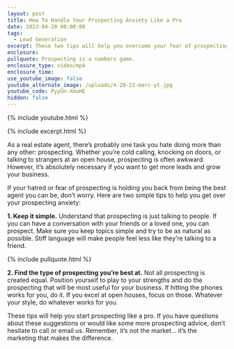 ```yaml
---
layout: post
title: How To Handle Your Prospecting Anxiety Like a Pro
date: 2023-04-20 00:00:00
tags:
  - Lead Generation
excerpt: These two tips will help you overcome your fear of prospecting.
enclosure:
pullquote: Prospecting is a numbers game.
enclosure_type: video/mp4
enclosure_time:
use_youtube_image: false
youtube_alternate_image: /uploads/4-20-23-marc-yt.jpg
youtube_code: PyyUn-XmoHE
hidden: false
---
```

{% include youtube.html %}

{% include excerpt.html %}

As a real estate agent, there’s probably one task you hate doing more than any other: prospecting. Whether you’re cold calling, knocking on doors, or talking to strangers at an open house, prospecting is often awkward. However, it’s absolutely necessary if you want to get more leads and grow your business.&nbsp;

If your hatred or fear of prospecting is holding you back from being the best agent you can be, don’t worry. Here are two simple tips to help you get over your prospecting anxiety:

**1\. Keep it simple.** Understand that prospecting is just talking to people. If you can have a conversation with your friends or a loved one, you can prospect. Make sure you keep topics simple and try to be as natural as possible. Stiff language will make people feel less like they’re talking to a friend.

{% include pullquote.html %}

**2\. Find the type of prospecting you’re best at.** Not all prospecting is created equal. Position yourself to play to your strengths and do the prospecting that will be most useful for your business. If hitting the phones works for you, do it. If you excel at open houses, focus on those. Whatever your style, do whatever works for you.&nbsp;

These tips will help you start prospecting like a pro. If you have questions about these suggestions or would like some more prospecting advice, don’t hesitate to call or email us. Remember, it’s not the market… it’s the marketing that makes the difference.